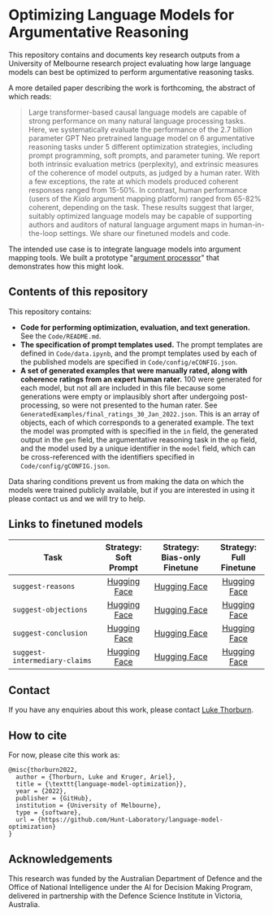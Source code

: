 # Optimizing Language Models for Argumentative Reasoning

This repository contains and documents key research outputs from a University of Melbourne research project evaluating how large language models can best be optimized to perform argumentative reasoning tasks.

A more detailed paper describing the work is forthcoming, the abstract of which reads:

> Large transformer-based causal language models are capable of strong performance on many natural language processing tasks. Here, we systematically evaluate the performance of the 2.7 billion parameter GPT Neo pretrained language model on 6 argumentative reasoning tasks under 5 different optimization strategies, including prompt programming, soft prompts, and parameter tuning. We report both intrinsic evaluation metrics (perplexity), and extrinsic measures of the coherence of model outputs, as judged by a human rater. With a few exceptions, the rate at which models produced coherent responses ranged from 15-50%. In contrast, human performance (users of the *Kialo* argument mapping platform) ranged from 65-82% coherent, depending on the task. These results suggest that larger, suitably optimized language models may be capable of supporting authors and auditors of natural language argument maps in human-in-the-loop settings. We share our finetuned models and code.

The intended use case is to integrate language models into argument mapping tools. We built a prototype "[argument processor](https://luke-thorburn.github.io/argument-processor/)" that demonstrates how this might look.

## Contents of this repository

This repository contains:

- **Code for performing optimization, evaluation, and text generation.** See the `Code/README.md`.
- **The specification of prompt templates used.** The prompt templates are defined in `Code/data.ipynb`, and the prompt templates used by each of the published models are specified in `Code/config/eCONFIG.json`.
- **A set of generated examples that were manually rated, along with coherence ratings from an expert human rater.** 100 were generated for each model, but not all are included in this file because some generations were empty or implausibly short after undergoing post-processing, so were not presented to the human rater. See `GeneratedExamples/final_ratings_30_Jan_2022.json`. This is an array of objects, each of which corresponds to a generated example. The text the model was prompted with is specified in the `in` field, the generated output in the `gen` field, the argumentative reasoning task in the `op` field, and the model used by a unique identifier in the `model` field, which can be cross-referenced with the identifiers specified in `Code/config/gCONFIG.json`.

Data sharing conditions prevent us from making the data on which the models were trained publicly available, but if you are interested in using it please contact us and we will try to help.

## Links to finetuned models

| Task | Strategy:<br />Soft Prompt | Strategy:<br />Bias-only Finetune | Strategy:<br />Full Finetune |
| ---- | :---------------------: | :---------------------------------: | :---------------------------------: |
| `suggest-reasons` | [Hugging Face](https://huggingface.co/luke-thorburn/suggest-reasons-soft) | [Hugging Face](https://huggingface.co/luke-thorburn/suggest-reasons-bias-only) | [Hugging Face](https://huggingface.co/luke-thorburn/suggest-reasons-full-finetune) |
| `suggest-objections` | [Hugging Face](https://huggingface.co/luke-thorburn/suggest-objections-soft) | [Hugging Face](https://huggingface.co/luke-thorburn/suggest-objections-bias-only) | [Hugging Face](https://huggingface.co/luke-thorburn/suggest-objections-full-finetune) |
| `suggest-conclusion` | [Hugging Face](https://huggingface.co/luke-thorburn/suggest-conclusion-soft) | [Hugging Face](https://huggingface.co/luke-thorburn/suggest-conclusion-bias-only) | [Hugging Face](https://huggingface.co/luke-thorburn/suggest-conclusion-full-finetune) |
| `suggest-intermediary-claims` | [Hugging Face](https://huggingface.co/luke-thorburn/suggest-intermediary-claims-soft) | [Hugging Face](https://huggingface.co/luke-thorburn/suggest-intermediary-claims-bias-only) | [Hugging Face](https://huggingface.co/luke-thorburn/suggest-intermediary-claims-full-finetune) |

## Contact

If you have any enquiries about this work, please contact [Luke Thorburn](https://lukethorburn.com/).

## How to cite

For now, please cite this work as:

```
@misc{thorburn2022,
  author = {Thorburn, Luke and Kruger, Ariel},
  title = {\texttt{language-model-optimization}},
  year = {2022},
  publisher = {GitHub},
  institution = {University of Melbourne},
  type = {software},
  url = {https://github.com/Hunt-Laboratory/language-model-optimization}
}
```

## Acknowledgements

This research was funded by the Australian Department of Defence and the Office of National Intelligence under the AI for Decision Making Program, delivered in partnership with the Defence Science Institute in Victoria, Australia.
